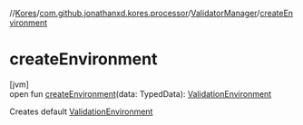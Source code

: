 //[Kores](../../../index.md)/[com.github.jonathanxd.kores.processor](../index.md)/[ValidatorManager](index.md)/[createEnvironment](create-environment.md)

# createEnvironment

[jvm]\
open fun [createEnvironment](create-environment.md)(data: TypedData): [ValidationEnvironment](../-validation-environment/index.md)

Creates default [ValidationEnvironment](../-validation-environment/index.md)
